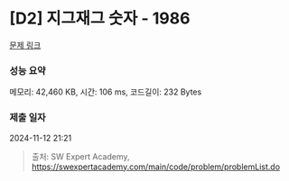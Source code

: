 # [D2] 지그재그 숫자 - 1986 

[문제 링크](https://swexpertacademy.com/main/code/problem/problemDetail.do?contestProbId=AV5PxmBqAe8DFAUq) 

### 성능 요약

메모리: 42,460 KB, 시간: 106 ms, 코드길이: 232 Bytes

### 제출 일자

2024-11-12 21:21



> 출처: SW Expert Academy, https://swexpertacademy.com/main/code/problem/problemList.do